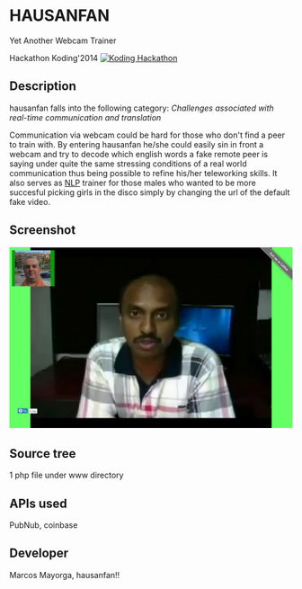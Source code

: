 
# HAUSANFAN
Yet Another Webcam Trainer

Hackathon Koding'2014
[![Koding Hackathon](https://github.com/mm-s/hackathon.submit/blob/master/images/badge.png "Koding Hackathon")](https://koding.com/Hackathon)

## Description

hausanfan falls into the following category:
*Challenges associated with real-time communication and translation*

Communication via webcam could be hard for those who don't find a peer to train with. By entering hausanfan he/she could easily sin in front a webcam and try to decode which english words a fake remote peer is saying under quite the same stressing conditions of a real world communication thus being possible to refine his/her teleworking skills.
It also serves as <a href="http://en.wikipedia.org/wiki/Neuro-linguistic_programming">NLP</a> trainer for those males who wanted to be more succesful picking girls in the disco simply by changing the url of the default fake video.

## Screenshot
![Koding](https://github.com/mm-s/hausanfan/blob/master/img/sshot.png "Koding")

## Source tree
 1 php file under www directory

## APIs used
PubNub, coinbase

## Developer
Marcos Mayorga, hausanfan!!

